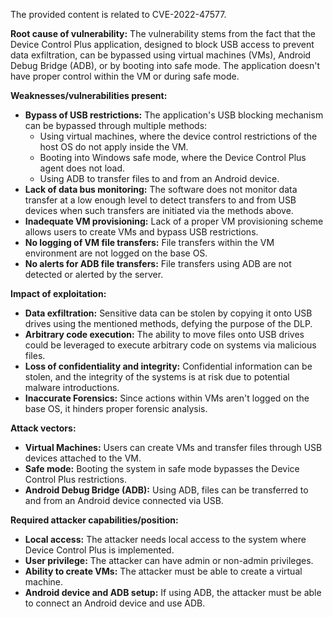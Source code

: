 The provided content is related to CVE-2022-47577.

**Root cause of vulnerability:** The vulnerability stems from the fact that the Device Control Plus application, designed to block USB access to prevent data exfiltration, can be bypassed using virtual machines (VMs), Android Debug Bridge (ADB), or by booting into safe mode. The application doesn't have proper control within the VM or during safe mode.

**Weaknesses/vulnerabilities present:**
*   **Bypass of USB restrictions:** The application's USB blocking mechanism can be bypassed through multiple methods:
    *   Using virtual machines, where the device control restrictions of the host OS do not apply inside the VM.
    *   Booting into Windows safe mode, where the Device Control Plus agent does not load.
    *   Using ADB to transfer files to and from an Android device.
*   **Lack of data bus monitoring:** The software does not monitor data transfer at a low enough level to detect transfers to and from USB devices when such transfers are initiated via the methods above.
*   **Inadequate VM provisioning:** Lack of a proper VM provisioning scheme allows users to create VMs and bypass USB restrictions.
*  **No logging of VM file transfers:** File transfers within the VM environment are not logged on the base OS.
*  **No alerts for ADB file transfers:** File transfers using ADB are not detected or alerted by the server.

**Impact of exploitation:**
*   **Data exfiltration:** Sensitive data can be stolen by copying it onto USB drives using the mentioned methods, defying the purpose of the DLP.
*   **Arbitrary code execution:** The ability to move files onto USB drives could be leveraged to execute arbitrary code on systems via malicious files.
*   **Loss of confidentiality and integrity:** Confidential information can be stolen, and the integrity of the systems is at risk due to potential malware introductions.
*  **Inaccurate Forensics:** Since actions within VMs aren't logged on the base OS, it hinders proper forensic analysis.

**Attack vectors:**
*   **Virtual Machines:** Users can create VMs and transfer files through USB devices attached to the VM.
*   **Safe mode:** Booting the system in safe mode bypasses the Device Control Plus restrictions.
*  **Android Debug Bridge (ADB):** Using ADB, files can be transferred to and from an Android device connected via USB.

**Required attacker capabilities/position:**
*   **Local access:** The attacker needs local access to the system where Device Control Plus is implemented.
*   **User privilege:** The attacker can have admin or non-admin privileges.
* **Ability to create VMs:**  The attacker must be able to create a virtual machine.
* **Android device and ADB setup:**  If using ADB, the attacker must be able to connect an Android device and use ADB.